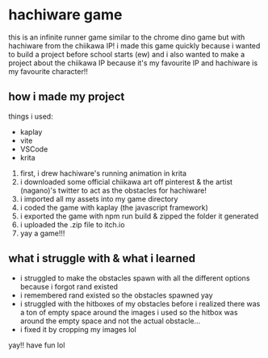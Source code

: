 # hachiware game
this is an infinite runner game similar to the chrome dino game but with hachiware from the chiikawa IP! i made this game quickly because i wanted to build a project before school starts (ew) and i also wanted to make a project about the chiikawa IP because it's my favourite IP and hachiware is my favourite character!! 
## how i made my project
things i used:
- kaplay
- vite
- VSCode
- krita
1. first, i drew hachiware's running animation in krita
2. i downloaded some official chiikawa art off pinterest & the artist (nagano)'s twitter to act as the obstacles for hachiware!
3. i imported all my assets into my game directory
4. i coded the game with kaplay (the javascript framework)
5. i exported the game with npm run build & zipped the folder it generated
6. i uploaded the .zip file to itch.io
7. yay a game!!!
## what i struggle with & what i learned
- i struggled to make the obstacles spawn with all the different options because i forgot rand existed
- i remembered rand existed so the obstacles spawned yay
- i struggled with the hitboxes of my obstacles before i realized there was a ton of empty space around the images i used so the hitbox was around the empty space and not the actual obstacle...
- i fixed it by cropping my images lol

yay!! have fun lol